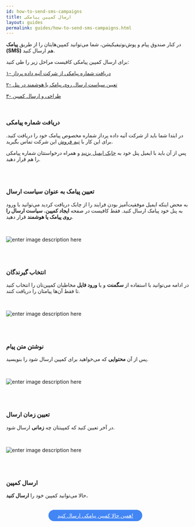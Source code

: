 ```yaml
---
id: how-to-send-sms-campaigns
title: ارسال کمپین پیامکی
layout: guides
permalink: guides/how-to-send-sms-campaigns.html
---
```


در کنار صندوق پیام و پوش‌نوتیفیکیشن، شما می‌توانید کمپین‌هایتان را از طریق **پیامک (SMS)** هم ارسال کنید.

برای ارسال کمپین پیامکی کافیست مراحل زیر را طی کنید:

[۱- دریافت شماره پیامکی از شرکت آتیه داده پرداز](/guides/how-to-send-sms-campaigns.html#دریافت-شماره-پیامکی)

[۲- تعیین سیاست ارسال روی پیامک یا هوشمند در پنل](/guides/how-to-send-sms-campaigns.html#تعیین-پیامک-به-عنوان-سیاست-ارسال)

[۳- طراحی و ارسال کمپین](/guides/how-to-send-sms-campaigns.html#انتخاب-گیرندگان)

<br>

### دریافت شماره پیامکی 

در ابتدا شما باید از شرکت آتیه داده پرداز شماره مخصوص پیامک خود را دریافت کنید. برای این کار با [تیم فروش](http://www.adpdigital.com/%D8%AA%D9%85%D8%A7%D8%B3-%D8%A8%D8%A7-%D9%85%D8%A7/) این شرکت تماس بگیرید.

پس از آن باید با ایمیل پنل خود به [چابک ایمیل بزنید](https://chabok.io/contact.html) و همراه درخواستتان شماره پیامکی را هم قرار دهید.

<br><br>

### تعیین پیامک به عنوان سیاست ارسال

به محض اینکه ایمیل موفقیت‌آمیز بودن فرایند را از چابک دریافت کردید می‌توانید با ورود به پنل خود پیامک ارسال کنید. فقط کافیست در صفحه **ایجاد کمپین**، **سیاست ارسال را روی پیامک یا هوشمند** قرار دهید.


<br>

![enter image description here](http://uupload.ir/files/r6h_sms-campaign.png)

<br><br>


### انتخاب گیرندگان
در ادامه ‌می‌توانید با استفاده از **سگمنت** و یا **ورود فایل** مخاطبان کمپین‌تان را انتخاب کنید تا فقط آن‌ها پیامتان را دریافت کنند.

<br>

![enter image description here](http://uupload.ir/files/xmsa_sms-segment.png)

<br><br>

### نوشتن متن پیام
پس از آن **محتوایی** که می‌خواهید برای کمپین ارسال شود را بنویسید.

<br>

![enter image description here](http://uupload.ir/files/0jsx_sms-content.png)

<br><br>

### تعیین زمان ارسال

در آخر تعیین کنید که کمپینتان چه **زمانی** ارسال شود.

<br>

![enter image description here](http://uupload.ir/files/zufs_sms-schedule.png)

<br><br>

### ارسال کمپین
حالا می‌توانید کمپین خود را **ارسال کنید.**

<br>

<div align="center">   
    <a style="display: inline-block; text-align: center; border-radius: 40px; background: #4285f4; color: white !important; padding: 7px 25px; margin-right: 15px; cursor: pointer; transition: all 0.25s ease;" href="https://sandbox.push.adpdigital.com/front/users/composer">همین حالا کمپین پیامکی ارسال کنید!</a>
</div>
